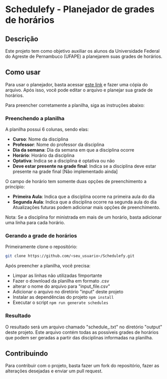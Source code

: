 # Schedulefy - Planejador de grades de horários

## Descrição

Este projeto tem como objetivo auxiliar os alunos da Universidade Federal do Agreste de Pernambuco (UFAPE) a planejarem suas grades de horários.

## Como usar

Para usar o planejador, basta acessar [este link](https://docs.google.com/spreadsheets/d/1Ocui0qN1ohlgriu0s6ysKpuLViiYEiVEKY_OiwK0md0/edit?usp=sharing) e fazer uma cópia do arquivo. Após isso, você pode editar o arquivo e planejar sua grade de horários.

Para preencher corretamente a planilha, siga as instruções abaixo:

### Preenchendo a planilha

A planilha possui 6 colunas, sendo elas:

- **Curso**: Nome da disciplina
- **Professor**: Nome do professor da disciplina
- **Dia da semana**: Dia da semana em que a disciplina ocorre
- **Horário**: Horário da disciplina
- **Optativa**: Indica se a disciplina é optativa ou não
- **Deve estar presente na grade final**: Indica se a disciplina deve estar presente na grade final [Não implementado ainda]

O campo de horário tem somente duas opções de preenchimento a princípio:

- **Primeira Aula**: Indica que a disciplina ocorre na primeira aula do dia
- **Segunda Aula**: Indica que a disciplina ocorre na segunda aula do dia
  Atualizações futuras podem adicionar mais opções de preenchimento.

Nota: Se a disciplina for ministrada em mais de um horário, basta adicionar uma linha para cada horário.

### Gerando a grade de horários

Primeiramente clone o repositório:

```bash
git clone https://github.com/<seu_usuario>/Schedulefy.git
```

Após preencher a planilha, você precisa:

- Limpar as linhas não utilizadas !Importante
- Fazer o download da planilha em formato .csv
- alterar o nome do arquivo para "input_file.csv"
- Adicionar o arquivo no diretório "input" deste projeto
- Instalar as dependências do projeto `npm install`
- Executar o script `npm run generate schedules`

### Resultado

O resultado será um arquivo chamado "schedule\_<Date>.txt" no diretório "output" deste projeto. Este arquivo contém todas as possíveis grades de horários que podem ser geradas a partir das disciplinas informadas na planilha.

## Contribuindo

Para contribuir com o projeto, basta fazer um fork do repositório, fazer as alterações desejadas e enviar um pull request.
